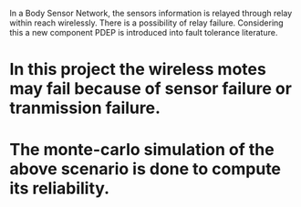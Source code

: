 In a Body Sensor Network, the sensors information is relayed through relay within reach wirelessly. There is a possibility of relay failure. Considering this a new component PDEP is introduced into fault tolerance literature. 

# In this project the wireless motes may fail because of sensor failure or tranmission failure. 

# The monte-carlo simulation of the above scenario is done to compute its reliability.
